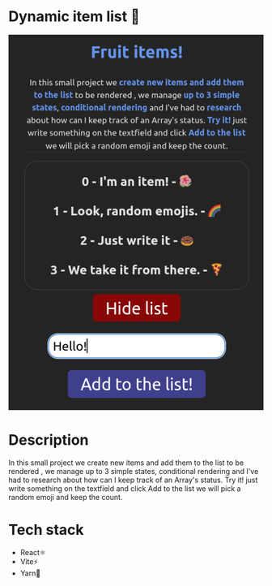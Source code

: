 # Dynamic item list 🍎

![Preview](https://raw.githubusercontent.com/ignfer/React-projects/main/01-01-ArrayState-useRef-Create-items/preview.png)

# Description 
In this small project we create new items and add them to the list to be rendered , we manage up to 3 simple states, conditional rendering and I've had to research about how can I keep track of an Array's status. Try it! just write something on the textfield and click Add to the list we will pick a random emoji and keep the count.

# Tech stack
* React⚛️
* Vite⚡
* Yarn🧶
